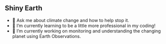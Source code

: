## Shiny Earth 

- 💬 Ask me about climate change and how to help stop it.
- 🌱 I’m currently learning to be a little more professional in my coding!
- 🔭 I’m currently working on monitoring and understanding the changing planet using Earth Observations.
<!--
**shinyearth-sci/shinyearth-sci** is a ✨ _special_ ✨ repository because its `README.md` (this file) appears on your GitHub profile.

Here are some ideas to get you started:

- 🔭 I’m currently working on ...
- 🌱 I’m currently learning ...
- 👯 I’m looking to collaborate on ...
- 🤔 I’m looking for help with ...
- 💬 Ask me about ...
- 📫 How to reach me: ...
- 😄 Pronouns: ...
- ⚡ Fun fact: ...
-->
